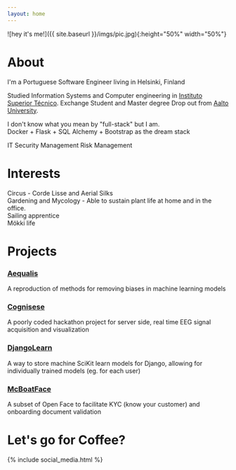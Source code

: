 ```yaml
---
layout: home
---
```

![hey it's me!]({{ site.baseurl }}/imgs/pic.jpg){:height="50%" width="50%"}

# About
I'm a Portuguese Software Engineer living in Helsinki, Finland

Studied Information Systems and Computer engineering in [Instituto Superior Técnico](https://tecnico.ulisboa.pt/en/). Exchange Student and Master degree Drop out from [Aalto University](http://www.aalto.fi/en/).

I don't know what you mean by "full-stack" but I am.  
Docker + Flask + SQL Alchemy + Bootstrap as the dream stack

IT Security Management
Risk Management

# Interests

Circus - Corde Lisse and Aerial Silks  
Gardening and Mycology - Able to sustain plant life at home and in the office.  
Sailing apprentice  
Mökki life  


# Projects

### [Aequalis](https://github.com/sergioisidoro/aequalis)
A reproduction of methods for removing biases in machine learning models

### [Cognisese](https://github.com/sergioisidoro/cognisense)
A poorly coded hackathon project for server side, real time EEG signal acquisition and visualization

### [DjangoLearn](https://github.com/open-holvi/djangolearn)
A way to store machine SciKit learn models for Django, allowing for individually trained models (eg. for each user)

### [McBoatFace](https://github.com/open-holvi/mcboatface)
A subset of Open Face to facilitate KYC (know your customer) and onboarding document validation

# Let's go for Coffee?  


{% include social_media.html %}
